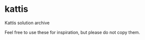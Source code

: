 # kattis
Kattis solution archive

Feel free to use these for inspiration, but please do not copy them.
